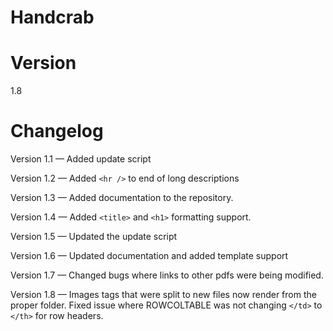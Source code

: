# Handcrab

# Version
1.8

# Changelog
Version 1.1 &mdash; Added update script

Version 1.2 &mdash; Added `<hr />` to end of long descriptions

Version 1.3 &mdash; Added documentation to the repository.

Version 1.4 &mdash; Added `<title>` and `<h1>` formatting support.

Version 1.5 &mdash; Updated the update script

Version 1.6 &mdash; Updated documentation and added template support

Version 1.7 &mdash; Changed bugs where links to other pdfs were being modified.

Version 1.8 &mdash; Images tags that were split to new files now render from the proper folder. Fixed issue where ROWCOLTABLE was not changing `</td>` to `</th>` for row headers.

